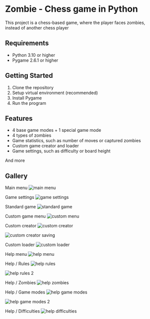 # Zombie - Chess game in Python

This project is a chess-based game, where the player faces zombies, instead of another chess player


## Requirements

- Python 3.10 or higher
- Pygame 2.6.1 or higher


## Getting Started

1. Clone the repository
2. Setup virtual environment (recommended)
3. Install Pygame
4. Run the program


## Features

- 4 base game modes + 1 special game mode
- 4 types of zombies
- Game statistics, such as number of moves or captured zombies
- Custom game creator and loader
- Game settings, such as difficulty or board height

And more

## Gallery

Main menu
![main menu](https://github.com/user-attachments/assets/c99aefab-25f1-487e-9dee-e00cea413276)

Game settings
![game settings](https://github.com/user-attachments/assets/a7f3fded-b6c2-4cf7-9b62-ee4973e77abb)

Standard game
![standard game](https://github.com/user-attachments/assets/ccd6fa38-017a-44f1-8b20-719c587d5f7f)

Custom game menu
![custom menu](https://github.com/user-attachments/assets/96b9c87b-1a38-4a8b-85b0-02f69ed0d649)

Custom creator
![custom creator](https://github.com/user-attachments/assets/bf7a90e5-3818-4ef3-a29e-800c8727fc7a)

![custom creator saving](https://github.com/user-attachments/assets/f0e4979b-845d-4909-9029-71c68409f52c)

Custom loader
![custom loader](https://github.com/user-attachments/assets/8433c44a-162f-4566-85cd-851b2a888c89)

Help menu
![help menu](https://github.com/user-attachments/assets/8439e8d7-e8fc-4afb-9a6e-aac313f3ffc2)

Help / Rules
![help rules](https://github.com/user-attachments/assets/648f2876-6099-46f9-81b5-6afa2485e95f)

![help rules 2](https://github.com/user-attachments/assets/46f49031-3f61-4f8f-af5e-72c415c33ff3)

Help / Zombies
![help zombies](https://github.com/user-attachments/assets/26c3c399-91bb-4e14-b5d0-6ef02d225df7)

Help / Game modes
![help game modes](https://github.com/user-attachments/assets/9ed5f6f3-3bf2-4d64-8298-9311a774f571)

![help game modes 2](https://github.com/user-attachments/assets/08d9d831-bfac-4022-a7e1-a5163400cac3)

Help / Difficulties
![help difficulties](https://github.com/user-attachments/assets/97dda7d0-cc99-4020-9f6b-db17d57d3ef6)
